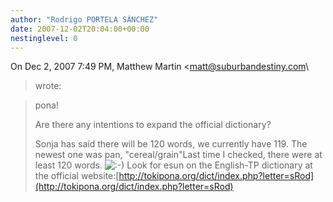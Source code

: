 ```yaml
---
author: "Rodrigo PORTELA SÁNCHEZ"
date: 2007-12-02T20:04:00+00:00
nestinglevel: 0
---
```

On Dec 2, 2007 7:49 PM, Matthew Martin <[matt@suburbandestiny.com](mailto://matt@suburbandestiny.com)\
> wrote:

> pona!
> 
> 
> 
>Are there any intentions to expand the official dictionary?
> 
> Sonja has said there will be 120 words, we currently have 119. The
> newest one was pan, "cereal/grain"Last time I checked, there were at least 120 words. ![:-)](images/smilies/icon_e_smile.gif "Smile") Look for esun on the English-TP dictionary at the official website:[http://tokipona.org/dict/index.php?letter=sRod](http://tokipona.org/dict/index.php?letter=sRod)